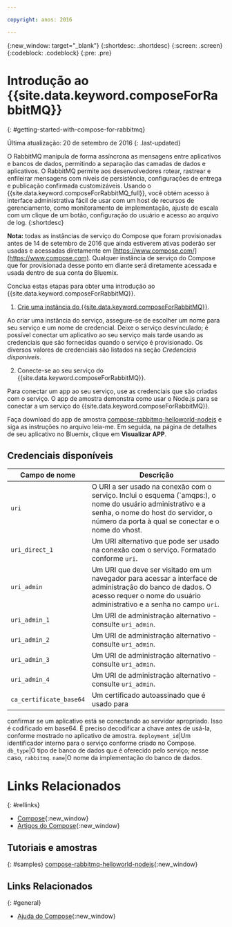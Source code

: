 ```yaml
---

copyright: anos: 2016

---
```


{:new_window: target="_blank"}
{:shortdesc: .shortdesc}
{:screen: .screen}
{:codeblock: .codeblock}
{:pre: .pre}

# Introdução ao {{site.data.keyword.composeForRabbitMQ}}
{: #getting-started-with-compose-for-rabbitmq}

Última atualização: 20 de setembro de 2016
{: .last-updated}

O RabbitMQ manipula de forma assíncrona as mensagens entre aplicativos e
bancos de dados, permitindo a separação das camadas de dados e aplicativos. O RabbitMQ
permite aos desenvolvedores rotear, rastrear e enfileirar mensagens com níveis de
persistência, configurações de entrega e publicação confirmada customizáveis. Usando o
{{site.data.keyword.composeForRabbitMQ_full}}, você obtém acesso à interface
administrativa fácil de usar com um host de recursos de gerenciamento, como monitoramento
de implementação, ajuste de escala com um clique de um botão, configuração do usuário e
acesso ao arquivo de log.
{:shortdesc}

**Nota:** todas as instâncias de serviço do Compose que foram
provisionadas antes de 14 de setembro de 2016 que ainda estiverem ativas poderão ser
usadas e acessadas diretamente em
[https://www.compose.com/](https://www.compose.com). Qualquer instância
de serviço do Compose que for provisionada desse ponto em diante será diretamente
acessada e usada dentro de sua conta do Bluemix.

Conclua estas etapas para obter uma introdução ao
{{site.data.keyword.composeForRabbitMQ}}.

1. [Crie
uma instância do {{site.data.keyword.composeForRabbitMQ}}](https://console.ng.bluemix.net/catalog/services/compose-for-rabbitmq/).

  Ao criar uma instância do serviço, assegure-se de escolher um nome para seu
serviço e um nome de credencial. Deixe o serviço desvinculado; é possível conectar um
aplicativo ao seu serviço mais tarde usando as credenciais que são fornecidas quando o
serviço é provisionado. Os diversos valores de credenciais são listados na seção
*Credenciais disponíveis*.

2. Conecte-se ao seu serviço do {{site.data.keyword.composeForRabbitMQ}}.

  Para conectar um app ao seu serviço, use as credenciais que são criadas com o
serviço. O app de amostra demonstra como usar o Node.js para se conectar a um serviço do
{{site.data.keyword.composeForRabbitMQ}}.

  Faça download do app de amostra
[compose-rabbitmq-helloworld-nodejs](https://github.com/IBM-Bluemix/compose-rabbitmq-helloworld-nodejs)
e siga as instruções no arquivo leia-me. Em seguida, na página de detalhes de seu
aplicativo no Bluemix, clique em **Visualizar APP**.

## Credenciais disponíveis

Campo de nome|Descrição
----------|-----------
``uri``|O URI a ser usado na conexão com o serviço. Inclui o esquema (`amqps:), o nome do usuário administrativo e a senha, o nome do host do servidor, o número da porta à qual se conectar e o nome do vhost.
`uri_direct_1`|Um URI alternativo que pode ser usado na conexão com o serviço. Formatado conforme `uri`.
`uri_admin`|Um URI que deve ser visitado em um navegador para acessar a interface de administração do banco de dados. O acesso requer o nome do usuário administrativo e a senha no campo `uri`.
`uri_admin_1`|Um URI de administração alternativo - consulte `uri_admin`.
`uri_admin_2`|Um URI de administração alternativo - consulte `uri_admin`.
`uri_admin_3`|Um URI de administração alternativo - consulte `uri_admin`.
`uri_admin_4`|Um URI de administração alternativo - consulte `uri_admin`.
`ca_certificate_base64`|Um certificado autoassinado que é usado para
confirmar se um aplicativo está se conectando ao servidor apropriado. Isso é codificado
em base64. É preciso decodificar
a chave antes de usá-la, conforme mostrado no aplicativo de amostra.
`deployment_id`|Um identificador interno para o serviço conforme criado no Compose.
`db_type`|O tipo de banco de dados que é oferecido pelo serviço; nesse caso, `rabbitmq`.
`name`|O nome da implementação do banco de dados.

# Links Relacionados
{: #rellinks}

* [Compose](https://www.compose.com){:new_window}
* [Artigos do Compose](https://www.compose.com/articles/){:new_window}

## Tutoriais e amostras
{: #samples}
[compose-rabbitmq-helloworld-nodejs](https://github.com/IBM-Bluemix/compose-rabbitmq-helloworld-nodejs){:new_window}

## Links Relacionados
{: #general}
* [Ajuda do Compose](https://help.compose.com/docs){:new_window}
